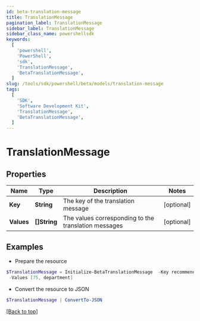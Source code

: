 ```yaml
---
id: beta-translation-message
title: TranslationMessage
pagination_label: TranslationMessage
sidebar_label: TranslationMessage
sidebar_class_name: powershellsdk
keywords:
  [
    'powershell',
    'PowerShell',
    'sdk',
    'TranslationMessage',
    'BetaTranslationMessage',
  ]
slug: /tools/sdk/powershell/beta/models/translation-message
tags:
  [
    'SDK',
    'Software Development Kit',
    'TranslationMessage',
    'BetaTranslationMessage',
  ]
---
```


# TranslationMessage

## Properties

| Name | Type | Description | Notes |
| --- | --- | --- | --- |
| **Key** | **String** | The key of the translation message | [optional] |
| **Values** | **[]String** | The values corresponding to the translation messages | [optional] |

## Examples

- Prepare the resource

```powershell
$TranslationMessage = Initialize-BetaTranslationMessage  -Key recommender-api.V2_WEIGHT_FEATURE_PRODUCT_INTERPRETATION_HIGH `
 -Values [75, department]
```

- Convert the resource to JSON

```powershell
$TranslationMessage | ConvertTo-JSON
```

[[Back to top]](#)
